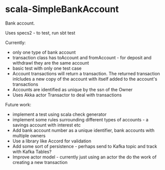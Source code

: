 # scala-SimpleBankAccount

Bank account.

Uses specs2 - to test, run sbt test

Currently: 
  - only one type of bank account 
  - transaction class has toAccount and fromAccount - for deposit and withdrawl they are the same account
  - basic test with only one test case  
  - Account transactions will return a transaction. The returned transaction inlcludes a new copy of the account with itself added to the account's transactions
  - Accounts are identified as unique by the ssn of the Owner
  - Uses Akka actor Transactor to deal with transactions

Future work:
 - implement a test using scala check generator
 - implement some rules surrounding different types of accounts - a savings account with interest etc
 - Add bank account number as a unique identifier, bank accounts with multiple owners
 - Use a library like Accord for validation
 - Add some sort of persistence - perhaps send to Kafka topic and track with Kafka Tables?
 - Improve actor model - currently just using an actor the do the work of creating a new transaction


